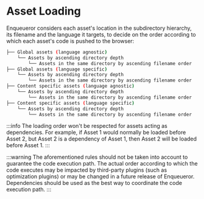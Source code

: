 # Asset Loading

Enqueueror considers each asset's location in the subdirectory hierarchy, its filename and the language it targets, to decide on the order according to which each asset's code is pushed to the browser:

```bash
├── Global assets (language agnostic)
    └── Assets by ascending directory depth 
        └── Assets in the same directory by ascending filename order
├── Global assets (language specific)
    └── Assets by ascending directory depth
        └── Assets in the same directory by ascending filename order
├── Content specific assets (language agnostic)
    └── Assets by ascending directory depth
        └── Assets in the same directory by ascending filename order
├── Content specific assets (language specific)
    └── Assets by ascending directory depth
        └── Assets in the same directory by ascending filename order
```

:::info
The loading order won't be respected for assets acting as dependencies. For example, if Asset 1 would normally be loaded before Asset 2, but Asset 2 is a dependency of Asset 1, then Asset 2 will be loaded before Asset 1.
:::

:::warning
The aforementioned rules should not be taken into account to guarantee the code execution path. The actual order according to which the code executes may be impacted by third-party plugins (such as optimization plugins) or may be changed in a future release of Enqueueror. Dependencies should be used as the best way to coordinate the code execution path.
:::


